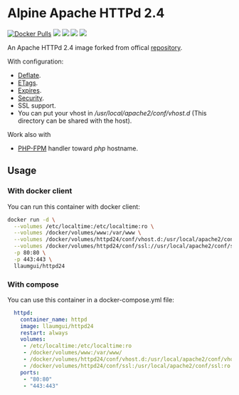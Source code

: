 # Alpine Apache HTTPd 2.4

[![Docker Pulls](https://img.shields.io/docker/pulls/llaumgui/httpd.svg)](https://hub.docker.com/r/llaumgui/httpd/) [![](https://images.microbadger.com/badges/image/llaumgui/httpd.svg)](https://microbadger.com/images/llaumgui/httpd "Get your own image badge on microbadger.com") [![](https://images.microbadger.com/badges/version/llaumgui/httpd.svg)](https://microbadger.com/images/llaumgui/httpd "Get your own version badge on microbadger.com") [![](https://images.microbadger.com/badges/commit/llaumgui/httpd.svg)](https://microbadger.com/images/llaumgui/httpd "Get your own commit badge on microbadger.com")  [![](https://img.shields.io/github/last-commit/llaumgui/docker-images.svg)](https://github.com/llaumgui/docker-images)

An Apache HTTPd 2.4 image forked from offical [repository](https://store.docker.com/images/httpd).

With configuration:
* [Deflate](https://github.com/llaumgui/docker-images/tree/master/httpd/2.4/conf.d/deflate.conf).
* [ETags](https://github.com/llaumgui/docker-images/tree/master/httpd/2.4/conf.d/etags.conf).
* [Expires](https://github.com/llaumgui/docker-images/tree/master/httpd/2.4/conf.d/expires.conf).
* [Security](https://github.com/llaumgui/docker-images/tree/master/httpd/2.4/conf.d/security.conf).
* SSL support.
* You can put your vhost in _/usr/local/apache2/conf/vhost.d_ (This directory can be shared with the host).

Work also with
* [PHP-FPM](https://github.com/llaumgui/docker-images/tree/master/httpd/2.4/conf.d/php.conf) handler toward *php* hostname.

## Usage
### With docker client
You can run this container with docker client:
~~~bash
docker run -d \
  --volumes /etc/localtime:/etc/localtime:ro \
  --volumes /docker/volumes/www:/var/www \
  --volumes /docker/volumes/httpd24/conf/vhost.d:/usr/local/apache2/conf/vhost.d:ro \
  --volumes /docker/volumes/httpd24/conf/ssl://usr/local/apache2/conf/ssl:ro \
  -p 80:80 \
  -p 443:443 \
  llaumgui/httpd24
~~~

### With compose
You can use this container in a docker-compose.yml file:
~~~yaml
  httpd:
    container_name: httpd
    image: llaumgui/httpd24
    restart: always
    volumes:
     - /etc/localtime:/etc/localtime:ro
     - /docker/volumes/www:/var/www/
     - /docker/volumes/httpd24/conf/vhost.d:/usr/local/apache2/conf/vhost.d:ro
     - /docker/volumes/httpd24/conf/ssl:/usr/local/apache2/conf/ssl:ro
    ports:
     - "80:80"
     - "443:443"
~~~
